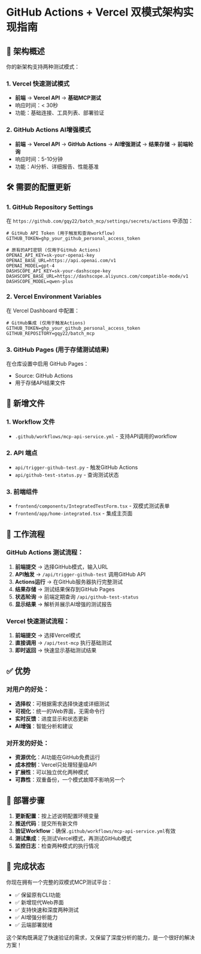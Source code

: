 # GitHub Actions + Vercel 双模式架构实现指南

## 🎯 架构概述

你的新架构支持两种测试模式：

### 1. Vercel 快速测试模式
- **前端** → **Vercel API** → **基础MCP测试**
- 响应时间：< 30秒
- 功能：基础连接、工具列表、部署验证

### 2. GitHub Actions AI增强模式  
- **前端** → **Vercel API** → **GitHub Actions** → **AI增强测试** → **结果存储** → **前端轮询**
- 响应时间：5-10分钟
- 功能：AI分析、详细报告、性能基准

## 🛠️ 需要的配置更新

### 1. GitHub Repository Settings
在 `https://github.com/gqy22/batch_mcp/settings/secrets/actions` 中添加：

```
# GitHub API Token (用于触发和查询workflow)
GITHUB_TOKEN=ghp_your_github_personal_access_token

# 原有的API密钥 (仅用于GitHub Actions)
OPENAI_API_KEY=sk-your-openai-key
OPENAI_BASE_URL=https://api.openai.com/v1
OPENAI_MODEL=gpt-4
DASHSCOPE_API_KEY=sk-your-dashscope-key
DASHSCOPE_BASE_URL=https://dashscope.aliyuncs.com/compatible-mode/v1
DASHSCOPE_MODEL=qwen-plus
```

### 2. Vercel Environment Variables
在 Vercel Dashboard 中配置：

```
# GitHub集成 (仅用于触发Actions)
GITHUB_TOKEN=ghp_your_github_personal_access_token
GITHUB_REPOSITORY=gqy22/batch_mcp
```

### 3. GitHub Pages (用于存储测试结果)
在仓库设置中启用 GitHub Pages：
- Source: GitHub Actions
- 用于存储API结果文件

## 📁 新增文件

### 1. Workflow 文件
- `.github/workflows/mcp-api-service.yml` - 支持API调用的workflow

### 2. API 端点
- `api/trigger-github-test.py` - 触发GitHub Actions
- `api/github-test-status.py` - 查询测试状态

### 3. 前端组件
- `frontend/components/IntegratedTestForm.tsx` - 双模式测试表单
- `frontend/app/home-integrated.tsx` - 集成主页面

## 🔄 工作流程

### GitHub Actions 测试流程：
1. **前端提交** → 选择GitHub模式，输入URL
2. **API触发** → `/api/trigger-github-test` 调用GitHub API
3. **Actions运行** → 在GitHub服务器执行完整测试
4. **结果存储** → 测试结果保存到GitHub Pages
5. **状态轮询** → 前端定期查询 `/api/github-test-status`
6. **显示结果** → 解析并展示AI增强的测试报告

### Vercel 快速测试流程：
1. **前端提交** → 选择Vercel模式
2. **直接调用** → `/api/test-mcp` 执行基础测试
3. **即时返回** → 快速显示基础测试结果

## ✅ 优势

### 对用户的好处：
- **选择权**：可根据需求选择快速或详细测试
- **可视化**：统一的Web界面，无需命令行
- **实时反馈**：进度显示和状态更新
- **AI增强**：智能分析和建议

### 对开发的好处：
- **资源优化**：AI功能在GitHub免费运行
- **成本控制**：Vercel只处理轻量级API
- **扩展性**：可以独立优化两种模式
- **可靠性**：双重备份，一个模式故障不影响另一个

## 🚀 部署步骤

1. **更新配置**：按上述说明配置环境变量
2. **推送代码**：提交所有新文件
3. **验证Workflow**：确保`.github/workflows/mcp-api-service.yml`有效
4. **测试集成**：先测试Vercel模式，再测试GitHub模式
5. **监控日志**：检查两种模式的执行情况

## 🎉 完成状态

你现在拥有一个完整的双模式MCP测试平台：
- ✅ 保留原有CLI功能
- ✅ 新增现代Web界面  
- ✅ 支持快速和深度两种测试
- ✅ AI增强分析能力
- ✅ 云端部署就绪

这个架构既满足了快速验证的需求，又保留了深度分析的能力，是一个很好的解决方案！
